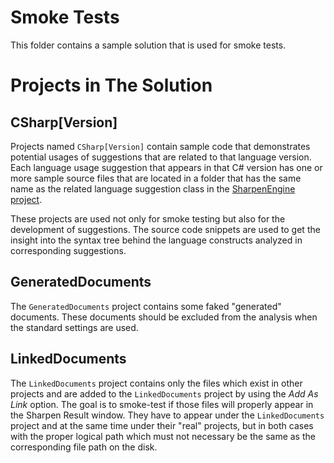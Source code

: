 # Smoke Tests
This folder contains a sample solution that is used for smoke tests.

# Projects in The Solution
## CSharp[Version]
Projects named `CSharp[Version]` contain sample code that demonstrates potential usages of suggestions that are related to that language version. Each language usage suggestion that appears in that C# version has one or more sample source files that are located in a folder that has the same name as the related language suggestion class in the [SharpenEngine project](https://github.com/ironcev/Sharpen/tree/master/src/Sharpen.Engine).

These projects are used not only for smoke testing but also for the development of suggestions. The source code snippets are used to get the insight into the syntax tree behind the language constructs analyzed in corresponding suggestions.

## GeneratedDocuments
The `GeneratedDocuments` project contains some faked "generated" documents. These documents should be excluded from the analysis when the standard settings are used.

## LinkedDocuments
The `LinkedDocuments` project contains only the files which exist in other projects and are added to the `LinkedDocuments` project by using the *Add As Link* option. The goal is to smoke-test if those files will properly appear in the Sharpen Result window. They have to appear under the `LinkedDocuments` project and at the same time under their "real" projects, but in both cases with the proper logical path which must not necessary be the same as the corresponding file path on the disk.